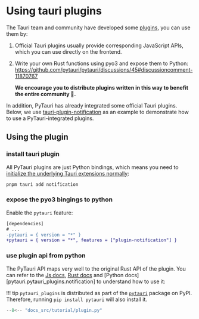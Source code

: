 # Using tauri plugins

The Tauri team and community have developed some [plugins](https://tauri.app/plugin/), you can use them by:

1. Official Tauri plugins usually provide corresponding JavaScript APIs, which you can use directly on the frontend.
2. Write your own Rust functions using pyo3 and expose them to Python: <https://github.com/pytauri/pytauri/discussions/45#discussioncomment-11870767>

    **We encourage you to distribute plugins written in this way to benefit the entire community 💪.**

In addition, PyTauri has already integrated some official Tauri plugins. Below, we use [tauri-plugin-notification] as an example to demonstrate how to use a PyTauri-integrated plugins.

[tauri-plugin-notification]: https://github.com/tauri-apps/tauri-plugin-notification

## Using the plugin

### install tauri plugin

All PyTauri plugins are just Python bindings, which means you need to [initialize the underlying Tauri extensions normally](https://github.com/tauri-apps/tauri-plugin-notification/blob/665d8f08bcf2e8af3c0f95af12ca1f06d71a0d6d/README.md#install):

```bash
pnpm tauri add notification
```

### expose the pyo3 bingings to python

Enable the `pytauri` feature:

```diff title="src-tauri/Cargo.toml"
[dependencies]
# ...
-pytauri = { version = "*" }
+pytauri = { version = "*", features = ["plugin-notification"] }
```

### use plugin api from python

The PyTauri API maps very well to the original Rust API of the plugin. You can refer to the [Js docs](https://tauri.app/plugin/notification/), [Rust docs](https://docs.rs/tauri-plugin-notification/latest/tauri_plugin_notification/) and [Python docs][pytauri.pytauri_plugins.notification] to understand how to use it:

!!! tip
    `pytauri_plugins` is distributed as part of the [`pytauri`](https://pypi.org/project/pytauri/) package on PyPI.
    Therefore, running `pip install pytauri` will also install it.

```python title="src-tauri/python/__init__.py"
--8<-- "docs_src/tutorial/plugin.py"
```
